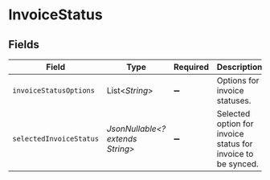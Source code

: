 # InvoiceStatus


## Fields

| Field                                                        | Type                                                         | Required                                                     | Description                                                  | Example                                                      |
| ------------------------------------------------------------ | ------------------------------------------------------------ | ------------------------------------------------------------ | ------------------------------------------------------------ | ------------------------------------------------------------ |
| `invoiceStatusOptions`                                       | List<*String*>                                               | :heavy_minus_sign:                                           | Options for invoice statuses.                                |                                                              |
| `selectedInvoiceStatus`                                      | *JsonNullable<? extends String>*                             | :heavy_minus_sign:                                           | Selected option for invoice status for invoice to be synced. | Submitted                                                    |